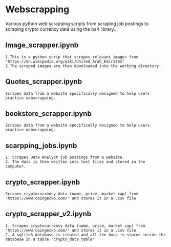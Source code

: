 # Webscrapping
Various python web scrapping scripts from scraping job postings to scraping crypto currency data using the bs4 library..

## Image_scrapper.ipynb


    1.This is a python scrip that scrapes relevant images from "https://en.wikipedia.org/wiki/United_Arab_Emirates"
    2.The scraped images are then downloaded into the working directory.
    
## Quotes_scrapper.ipynb
    
    Scrapes data from a website specifically designed to help users practice webscrapping.
    
## bookstore_scrapper.ipynb

    Scrapes data from a website specifically designed to help users practice webscrapping.
    
## scarpping_jobs.ipynb

    1. Scrapes Data Analyst job postings from a website.
    2. The data is then written into text files and stored in the computer.
    
## crypto_scrapper.ipynb

    Scrapes cryptocurrency data (name, price, market cap) from  'https://www.coingecko.com/' and stores it in a .csv file
    
## crypto_scrapper_v2.ipynb

    1. Scrapes cryptocurrency data (name, price, market cap) from  'https://www.coingecko.com/' and stores it in a .csv file
    2. A sqlite3 database is created and all the data is stored inside the database in a table "crypto_data_table"
